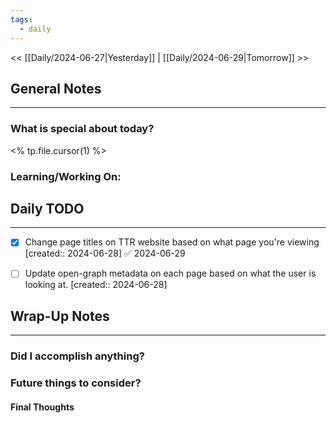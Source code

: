 ```yaml
---
tags:
  - daily
---
```

<< [[Daily/2024-06-27|Yesterday]] |  [[Daily/2024-06-29|Tomorrow]] >>

## General Notes
---
### What is special about today?
<% tp.file.cursor(1) %>

### Learning/Working On:



## Daily TODO
---
- [x] Change page titles on TTR website based on what page you're viewing  [created:: 2024-06-28] ✅ 2024-06-29
- [ ] Update open-graph metadata on each page based on what the user is looking at.  [created:: 2024-06-28]



## Wrap-Up Notes
---
### Did I accomplish anything?
### Future things to consider?
#### Final Thoughts

